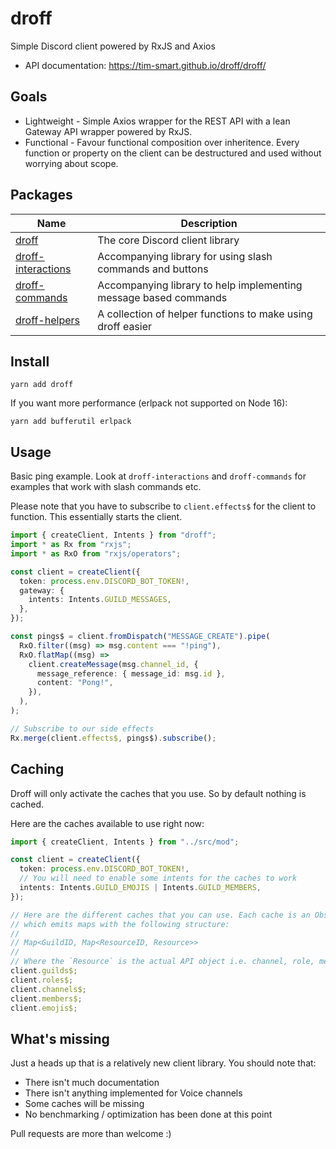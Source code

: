 # droff

Simple Discord client powered by RxJS and Axios

- API documentation: https://tim-smart.github.io/droff/droff/

## Goals

- Lightweight - Simple Axios wrapper for the REST API with a lean Gateway API
  wrapper powered by RxJS.
- Functional - Favour functional composition over inheritence. Every function or
  property on the client can be destructured and used without worrying about
  scope.

## Packages

| Name                                                                                           | Description                                                      |
| ---------------------------------------------------------------------------------------------- | ---------------------------------------------------------------- |
| [droff](https://github.com/tim-smart/droff/tree/main/packages/droff)                           | The core Discord client library                                  |
| [droff-interactions](https://github.com/tim-smart/droff/tree/main/packages/droff-interactions) | Accompanying library for using slash commands and buttons        |
| [droff-commands](https://github.com/tim-smart/droff/tree/main/packages/droff-commands)         | Accompanying library to help implementing message based commands |
| [droff-helpers](https://github.com/tim-smart/droff/tree/main/packages/droff-helpers)           | A collection of helper functions to make using droff easier      |

## Install

```
yarn add droff
```

If you want more performance (erlpack not supported on Node 16):

```
yarn add bufferutil erlpack
```

## Usage

Basic ping example. Look at `droff-interactions` and `droff-commands` for
examples that work with slash commands etc.

Please note that you have to subscribe to `client.effects$` for the client to
function. This essentially starts the client.

```typescript
import { createClient, Intents } from "droff";
import * as Rx from "rxjs";
import * as RxO from "rxjs/operators";

const client = createClient({
  token: process.env.DISCORD_BOT_TOKEN!,
  gateway: {
    intents: Intents.GUILD_MESSAGES,
  },
});

const pings$ = client.fromDispatch("MESSAGE_CREATE").pipe(
  RxO.filter((msg) => msg.content === "!ping"),
  RxO.flatMap((msg) =>
    client.createMessage(msg.channel_id, {
      message_reference: { message_id: msg.id },
      content: "Pong!",
    }),
  ),
);

// Subscribe to our side effects
Rx.merge(client.effects$, pings$).subscribe();
```

## Caching

Droff will only activate the caches that you use. So by default nothing is
cached.

Here are the caches available to use right now:

```typescript
import { createClient, Intents } from "../src/mod";

const client = createClient({
  token: process.env.DISCORD_BOT_TOKEN!,
  // You will need to enable some intents for the caches to work
  intents: Intents.GUILD_EMOJIS | Intents.GUILD_MEMBERS,
});

// Here are the different caches that you can use. Each cache is an Observable
// which emits maps with the following structure:
//
// Map<GuildID, Map<ResourceID, Resource>>
//
// Where the `Resource` is the actual API object i.e. channel, role, member etc.
client.guilds$;
client.roles$;
client.channels$;
client.members$;
client.emojis$;
```

## What's missing

Just a heads up that is a relatively new client library. You should note that:

- There isn't much documentation
- There isn't anything implemented for Voice channels
- Some caches will be missing
- No benchmarking / optimization has been done at this point

Pull requests are more than welcome :)
